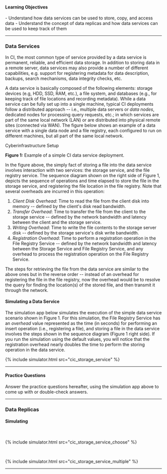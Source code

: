 
#### Learning Objectives

<div class="learningObjectiveBox" markdown="1">
- Understand how data services can be used to store, copy, and access data
- Understand the concept of data replicas and how data services can be used to keep track of them
</div>

---

### Data Services

In CI, the most common type of service provided by a data service is permanent, 
reliable, and efficient data storage. In addition to storing data in a remote server, 
data services may also provide a number of different capabilities, e.g. 
support for registering metadata for data description, backups, search mechanisms,
data integrity checks, etc. 

A data service is basically composed of the following elements: storage devices 
(e.g, HDD, SSD, RAM, etc.), a file system, and databases (e.g., for keeping track of
file locations and recording metadata). While a data service can be fully set up into 
a single machine, typical CI deployments follow a distributed approach -- i.e.,
multiple data servers or _data nodes_, dedicated nodes for processing query requests, 
etc.; in which services are part of the same local network (LAN) or are distributed
into physical remote sites (connected via WAN). The figure below shows an example of
a data service with a single data node and a file registry, each configured to run on
different machines, but all part of the same local network.

<object class="figure" type="image/svg+xml" data="{{ site.baseurl }}/public/img/cyberinfrastructure/simple_storage.svg">Cyberinfrastructure Setup</object>
<div class="caption">
<strong>Figure 1:</strong> Example of a simple CI data service deployment.
</div>

In the figure above, the simply fact of storing a file into the data service involves
interaction with two services: the storage service, and the file registry service.
The sequence diagram shown on the right side of Figure 1, depicts the sequence of 
operations and time elapsed to store the file in the storage service, and registering
the file location in the file registry. Note that several overheads are incurred 
in this operation:

1. _Client Disk Overhead_: Time to read the file from the client disk into memory 
   -- defined by the client's disk read bandwidth. 
1. _Transfer Overhead_: Time to transfer the file from the client to the storage 
   service -- defined by the network bandwidth and latency between the client and
   the storage service.
1. _Writing Overhead_: Time to write the file contents to the storage server disk
   -- defined by the storage service's disk write bandwidth.
1. _Registration Overhead_: Time to perform a registration operation in the File
   Registry Service -- defined by the network bandwidth and latency between the 
   Storage Service and File Registry Service, and any overhead to process the 
   registration operation on the File Registry Service.

The steps for retrieving the file from the data service are similar to the above
ones but in the reverse order -- instead of an overhead for registering the file
in the file registry, now the overhead would be to resolve the query for finding the
location(s) of the stored file, and then transmit it through the network.

#### Simulating a Data Service

The simulation app below simulates the execution of the simple data service scenario 
shown in Figure 1. For this simulation, the File Registry Service has an _overhead_
value represented as the time (in seconds) for performing an insert operation 
(i.e., registering a file), and storing a file in the data service involves the 
steps shown in the sequence diagram (Figure 1 right side). If you run the simulation
using the default values, you will notice that the registration overhead nearly
doubles the time to perform the storing operation in the data service.

{% include simulator.html src="cic_storage_service" %}

---

#### Practice Questions

Answer the practice questions hereafter, using the simulation app above to come up 
with or double-check answers.

---

### Data Replicas


#### Simulating


<p>&nbsp;</p>

{% include simulator.html src="cic_storage_service_choose" %}

<p>&nbsp;</p>

{% include simulator.html src="cic_storage_service_multiple" %}

---
